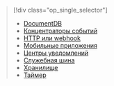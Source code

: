 
> [!div class="op_single_selector"]
> * [DocumentDB](../articles/azure-functions/functions-bindings-documentdb.md)
> * [Концентраторы событий](../articles/azure-functions/functions-bindings-event-hubs.md)
> * [HTTP или webhook](../articles/azure-functions/functions-bindings-http-webhook.md)
> * [Мобильные приложения](../articles/azure-functions/functions-bindings-mobile-apps.md)
> * [Центры уведомлений](../articles/azure-functions/functions-bindings-notification-hubs.md)
> * [Служебная шина](../articles/azure-functions/functions-bindings-service-bus.md)
> * [Хранилище](../articles/azure-functions/functions-bindings-storage.md)
> * [Таймер](../articles/azure-functions/functions-bindings-timer.md)
> 
> 

<!---HONumber=AcomDC_0824_2016-->